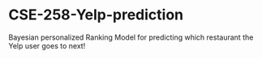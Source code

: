 # CSE-258-Yelp-prediction
Bayesian personalized Ranking Model for predicting which restaurant the Yelp user goes to next!
